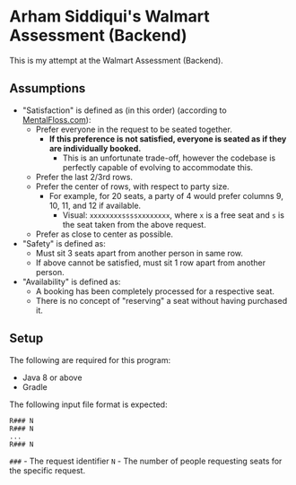 # Arham Siddiqui's Walmart Assessment (Backend)

This is my attempt at the Walmart Assessment (Backend).

## Assumptions

- "Satisfaction" is defined as (in this order) (according to [MentalFloss.com](https://www.mentalfloss.com/article/578639/best-place-to-sit-in-movie-theater)):
  - Prefer everyone in the request to be seated together.
    - **If this preference is not satisfied, everyone is seated as if they are individually booked.**
      - This is an unfortunate trade-off, however the codebase is perfectly capable of evolving to accommodate this. 
  - Prefer the last 2/3rd rows.
  - Prefer the center of rows, with respect to party size.
    - For example, for 20 seats, a party of 4 would prefer columns 9, 10, 11, and 12 if available.
      - Visual: `xxxxxxxxssssxxxxxxxx`, where `x` is a free seat and `s` is the seat taken from the above request.
  - Prefer as close to center as possible.
- "Safety" is defined as:
  - Must sit 3 seats apart from another person in same row.
  - If above cannot be satisfied, must sit 1 row apart from another person.
- "Availability" is defined as:
  - A booking has been completely processed for a respective seat.
  - There is no concept of "reserving" a seat without having purchased it.

## Setup

The following are required for this program:
- Java 8 or above
- Gradle

The following input file format is expected:
```
R### N
R### N
...
R### N
```
`###` - The request identifier
`N` - The number of people requesting seats for the specific request.

